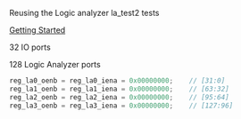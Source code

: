 Reusing the Logic analyzer
la_test2 tests

[Getting Started](https://caravel-harness.readthedocs.io/en/latest/getting-started.html)

32 IO ports

128 Logic Analyzer ports

```c
reg_la0_oenb = reg_la0_iena = 0x00000000;    // [31:0]
reg_la1_oenb = reg_la1_iena = 0x00000000;    // [63:32]
reg_la2_oenb = reg_la2_iena = 0x00000000;    // [95:64]
reg_la3_oenb = reg_la3_iena = 0x00000000;    // [127:96]
```
